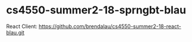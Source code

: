 # cs4550-summer2-18-sprngbt-blau

React Client: https://github.com/brendalau/cs4550-summer2-18-react-blau.git

